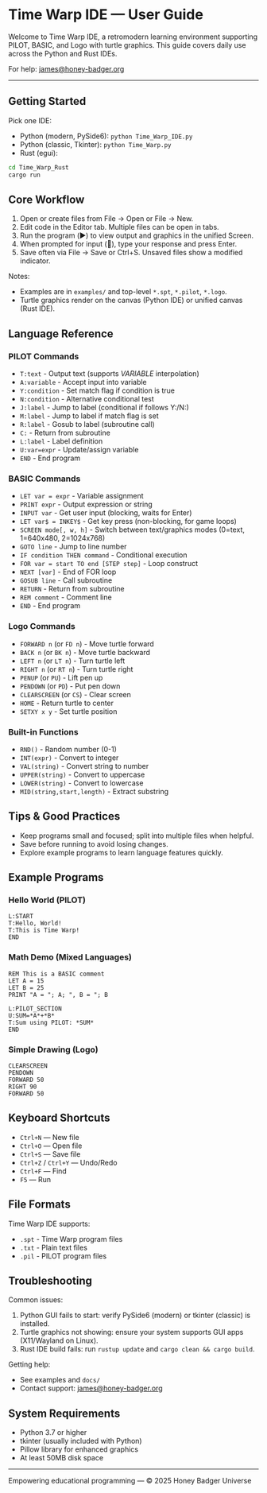 # Time Warp IDE — User Guide

Welcome to Time Warp IDE, a retromodern learning environment supporting PILOT, BASIC, and Logo with turtle graphics. This guide covers daily use across the Python and Rust IDEs.

For help: <james@honey-badger.org>

---

## Getting Started

Pick one IDE:

- Python (modern, PySide6): `python Time_Warp_IDE.py`
- Python (classic, Tkinter): `python Time_Warp.py`
- Rust (egui):

```bash
cd Time_Warp_Rust
cargo run
```

## Core Workflow

1. Open or create files from File → Open or File → New.
2. Edit code in the Editor tab. Multiple files can be open in tabs.
3. Run the program (▶️) to view output and graphics in the unified Screen.
4. When prompted for input (📝), type your response and press Enter.
5. Save often via File → Save or Ctrl+S. Unsaved files show a modified indicator.

Notes:

- Examples are in `examples/` and top-level `*.spt`, `*.pilot`, `*.logo`.
- Turtle graphics render on the canvas (Python IDE) or unified canvas (Rust IDE).

## Language Reference

### PILOT Commands

- `T:text` - Output text (supports *VARIABLE* interpolation)
- `A:variable` - Accept input into variable
- `Y:condition` - Set match flag if condition is true
- `N:condition` - Alternative conditional test
- `J:label` - Jump to label (conditional if follows Y:/N:)
- `M:label` - Jump to label if match flag is set
- `R:label` - Gosub to label (subroutine call)
- `C:` - Return from subroutine
- `L:label` - Label definition
- `U:var=expr` - Update/assign variable
- `END` - End program

### BASIC Commands

- `LET var = expr` - Variable assignment
- `PRINT expr` - Output expression or string
- `INPUT var` - Get user input (blocking, waits for Enter)
- `LET var$ = INKEY$` - Get key press (non-blocking, for game loops)
- `SCREEN mode[, w, h]` - Switch between text/graphics modes (0=text, 1=640x480, 2=1024x768)
- `GOTO line` - Jump to line number
- `IF condition THEN command` - Conditional execution
- `FOR var = start TO end [STEP step]` - Loop construct
- `NEXT [var]` - End of FOR loop
- `GOSUB line` - Call subroutine
- `RETURN` - Return from subroutine
- `REM comment` - Comment line
- `END` - End program

### Logo Commands

- `FORWARD n` (or `FD n`) - Move turtle forward
- `BACK n` (or `BK n`) - Move turtle backward
- `LEFT n` (or `LT n`) - Turn turtle left
- `RIGHT n` (or `RT n`) - Turn turtle right
- `PENUP` (or `PU`) - Lift pen up
- `PENDOWN` (or `PD`) - Put pen down
- `CLEARSCREEN` (or `CS`) - Clear screen
- `HOME` - Return turtle to center
- `SETXY x y` - Set turtle position

### Built-in Functions

- `RND()` - Random number (0-1)
- `INT(expr)` - Convert to integer
- `VAL(string)` - Convert string to number
- `UPPER(string)` - Convert to uppercase
- `LOWER(string)` - Convert to lowercase
- `MID(string,start,length)` - Extract substring

## Tips & Good Practices

- Keep programs small and focused; split into multiple files when helpful.
- Save before running to avoid losing changes.
- Explore example programs to learn language features quickly.

## Example Programs

### Hello World (PILOT)

```pilot
L:START
T:Hello, World!
T:This is Time Warp!
END
```

### Math Demo (Mixed Languages)

```basic
REM This is a BASIC comment
LET A = 15
LET B = 25
PRINT "A = "; A; ", B = "; B

L:PILOT_SECTION
U:SUM=*A*+*B*
T:Sum using PILOT: *SUM*
END
```

### Simple Drawing (Logo)

```logo
CLEARSCREEN
PENDOWN
FORWARD 50
RIGHT 90
FORWARD 50
```

## Keyboard Shortcuts

- `Ctrl+N` — New file
- `Ctrl+O` — Open file
- `Ctrl+S` — Save file
- `Ctrl+Z` / `Ctrl+Y` — Undo/Redo
- `Ctrl+F` — Find
- `F5` — Run

## File Formats

Time Warp IDE supports:

- `.spt` - Time Warp program files
- `.txt` - Plain text files
- `.pil` - PILOT program files

## Troubleshooting

Common issues:

1. Python GUI fails to start: verify PySide6 (modern) or tkinter (classic) is installed.
2. Turtle graphics not showing: ensure your system supports GUI apps (X11/Wayland on Linux).
3. Rust IDE build fails: run `rustup update` and `cargo clean && cargo build`.

Getting help:

- See examples and `docs/`
- Contact support: <james@honey-badger.org>

## System Requirements

- Python 3.7 or higher
- tkinter (usually included with Python)
- Pillow library for enhanced graphics
- At least 50MB disk space

---

Empowering educational programming — © 2025 Honey Badger Universe
